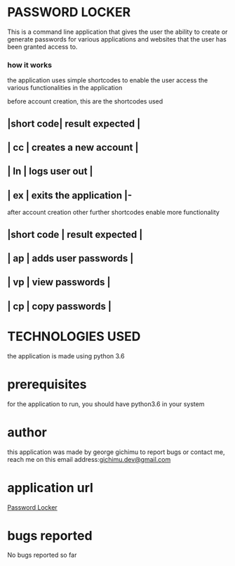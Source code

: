 # PASSWORD LOCKER

This is a command line application that gives the user the ability to create or generate passwords for various applications and websites that the user has been granted access to.

### how it works

the application uses simple shortcodes to enable the user access the various functionalities in the application

before account creation, this are the shortcodes used 


|short code| result expected       |
------------------------------------      
|    cc    | creates a new account |
------------------------------------
|    ln    | logs user out         |
------------------------------------
|    ex    | exits the application |-
------------------------------------

after account creation other further shortcodes enable more functionality

|short code | result expected      |
------------------------------------
|   ap      |  adds user passwords |
------------------------------------
|   vp      |  view passwords      |
------------------------------------
|   cp      |  copy passwords      |
------------------------------------


# TECHNOLOGIES USED

the application is made using python 3.6

# prerequisites

for the application to run, you should have python3.6 in your system

# author
this application was made by george gichimu
to report bugs or contact me, reach me on this email address:[gichimu.dev@gmail.com](gichimu.dev@gmail.com)

# application url
[Password Locker](https://github.com/gichimux/password-locker)

# bugs reported
No bugs reported so far

